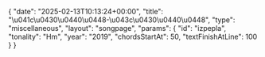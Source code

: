 {
    "date": "2025-02-13T10:13:24+00:00",
    "title": "\u041c\u0430\u0440\u0448-\u043c\u0430\u0440\u0448",
    "type": "miscellaneous",
    "layout": "songpage",
    "params": {
        "id": "izpepla",
        "tonality": "Hm",
        "year": "2019",
        "chordsStartAt": 50,
        "textFinishAtLine": 100
    }
}